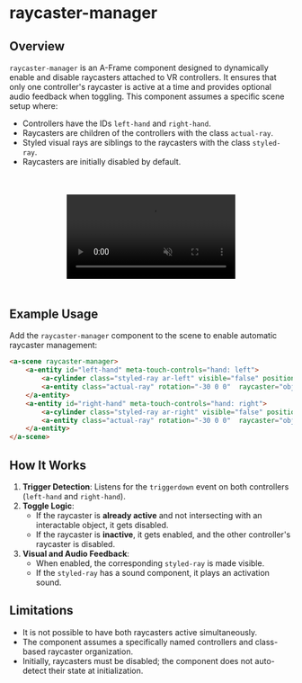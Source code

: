 # raycaster-manager

## Overview

`raycaster-manager` is an A-Frame component designed to dynamically enable and disable raycasters attached to VR controllers. It ensures that only one controller's raycaster is active at a time and provides optional audio feedback when toggling. This component assumes a specific scene setup where:
- Controllers have the IDs `left-hand` and `right-hand`.
- Raycasters are children of the controllers with the class `actual-ray`.
- Styled visual rays are siblings to the raycasters with the class `styled-ray`.
- Raycasters are initially disabled by default.

<video src="raycaster-manager-demo.mp4" autoplay loop muted playsinline style="display: flex; max-width: 100%; margin: 50px auto;"></video>

## Example Usage

Add the `raycaster-manager` component to the scene to enable automatic raycaster management:

```html
<a-scene raycaster-manager>
    <a-entity id="left-hand" meta-touch-controls="hand: left">
        <a-cylinder class="styled-ray ar-left" visible="false" position="0 -.389 -.673" height="1.455" radius="0.002" color="#ffffff" rotation="60 0 0" opacity=".4" sound="src: #raycaster-beep; volume: .1;"></a-cylinder>
        <a-entity class="actual-ray" rotation="-30 0 0"  raycaster="objects: .interactable; autoRefresh: false; enabled: false; far: 1.5; showLine: false; lineColor: red"></a-entity>
    </a-entity>
    <a-entity id="right-hand" meta-touch-controls="hand: right">
        <a-cylinder class="styled-ray ar-right" visible="false" position="0 -.389 -.673" height="1.455" radius="0.002" color="#ffffff" rotation="60 0 0" opacity=".4" sound="src: #raycaster-beep; volume: .1;"></a-cylinder>
        <a-entity class="actual-ray" rotation="-30 0 0"  raycaster="objects: .interactable; autoRefresh: false; enabled: false; far: 1.5; showLine: false; lineColor: red"></a-entity>
    </a-entity>
</a-scene>
```

## How It Works

1. **Trigger Detection**: Listens for the `triggerdown` event on both controllers (`left-hand` and `right-hand`).
2. **Toggle Logic**:
   - If the raycaster is **already active** and not intersecting with an interactable object, it gets disabled.
   - If the raycaster is **inactive**, it gets enabled, and the other controller's raycaster is disabled.
3. **Visual and Audio Feedback**:
   - When enabled, the corresponding `styled-ray` is made visible.
   - If the `styled-ray` has a sound component, it plays an activation sound.

## Limitations

- It is not possible to have both raycasters active simultaneously.
- The component assumes a specifically named controllers and class-based raycaster organization.
- Initially, raycasters must be disabled; the component does not auto-detect their state at initialization.
